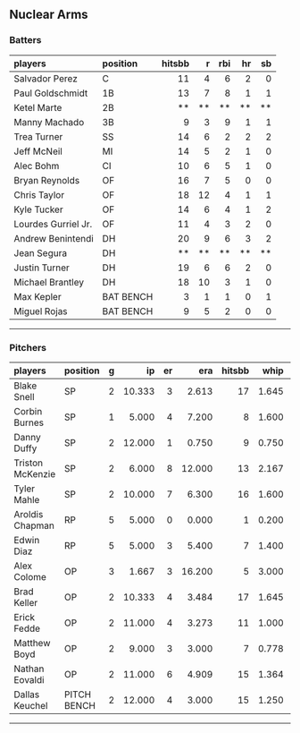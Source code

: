 ## Nuclear Arms

### Batters

 
|players             |position  | hitsbb|  r| rbi| hr| sb| 
|:-------------------|:---------|------:|--:|---:|--:|--:| 
|Salvador Perez      |C         |     11|  4|   6|  2|  0| 
|Paul Goldschmidt    |1B        |     13|  7|   8|  1|  1| 
|Ketel Marte         |2B        |     **| **|  **| **| **| 
|Manny Machado       |3B        |      9|  3|   9|  1|  1| 
|Trea Turner         |SS        |     14|  6|   2|  2|  2| 
|Jeff McNeil         |MI        |     14|  5|   2|  1|  0| 
|Alec Bohm           |CI        |     10|  6|   5|  1|  0| 
|Bryan Reynolds      |OF        |     16|  7|   5|  0|  0| 
|Chris Taylor        |OF        |     18| 12|   4|  1|  1| 
|Kyle Tucker         |OF        |     14|  6|   4|  1|  2| 
|Lourdes Gurriel Jr. |OF        |     11|  4|   3|  2|  0| 
|Andrew Benintendi   |DH        |     20|  9|   6|  3|  2| 
|Jean Segura         |DH        |     **| **|  **| **| **| 
|Justin Turner       |DH        |     19|  6|   6|  2|  0| 
|Michael Brantley    |DH        |     18| 10|   3|  1|  0| 
|Max Kepler          |BAT BENCH |      3|  1|   1|  0|  1| 
|Miguel Rojas        |BAT BENCH |      9|  5|   2|  0|  0| 


* * *

### Pitchers

 
|players          |position    |  g|     ip| er|    era| hitsbb|  whip| so|  w| sv| 
|:----------------|:-----------|--:|------:|--:|------:|------:|-----:|--:|--:|--:| 
|Blake Snell      |SP          |  2| 10.333|  3|  2.613|     17| 1.645| 13|  1|  0| 
|Corbin Burnes    |SP          |  1|  5.000|  4|  7.200|      8| 1.600|  9|  0|  0| 
|Danny Duffy      |SP          |  2| 12.000|  1|  0.750|      9| 0.750| 15|  2|  0| 
|Triston McKenzie |SP          |  2|  6.000|  8| 12.000|     13| 2.167| 11|  0|  0| 
|Tyler Mahle      |SP          |  2| 10.000|  7|  6.300|     16| 1.600| 10|  0|  0| 
|Aroldis Chapman  |RP          |  5|  5.000|  0|  0.000|      1| 0.200| 11|  0|  4| 
|Edwin Diaz       |RP          |  5|  5.000|  3|  5.400|      7| 1.400|  7|  0|  1| 
|Alex Colome      |OP          |  3|  1.667|  3| 16.200|      5| 3.000|  2|  0|  0| 
|Brad Keller      |OP          |  2| 10.333|  4|  3.484|     17| 1.645|  7|  1|  0| 
|Erick Fedde      |OP          |  2| 11.000|  4|  3.273|     11| 1.000| 10|  1|  0| 
|Matthew Boyd     |OP          |  2|  9.000|  3|  3.000|      7| 0.778|  5|  0|  0| 
|Nathan Eovaldi   |OP          |  2| 11.000|  6|  4.909|     15| 1.364|  8|  1|  0| 
|Dallas Keuchel   |PITCH BENCH |  2| 12.000|  4|  3.000|     15| 1.250|  6|  0|  0| 


* * *



